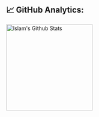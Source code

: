 <!-- GitHub Analytics. -->
<h2 align="left">📈 GitHub Analytics:</h2>

<!-- Contributions Stats. -->
<img alt="Islam's Github Stats" src="https://github-readme-stats.vercel.app/api?username=devi5lam&show_icons=true&count_private=true&hide_border=true&locale=en&theme=dark&layout=compact&include_all_commits=true" height="230px"/>
